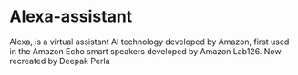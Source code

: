 # Alexa-assistant
Alexa, is a virtual assistant AI technology developed by Amazon, first used in the Amazon Echo smart speakers developed by Amazon Lab126. Now recreated by Deepak Perla
